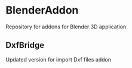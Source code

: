 # BlenderAddon
Repository for addons for Blender 3D application

## DxfBridge
Updated version for import Dxf files addon
